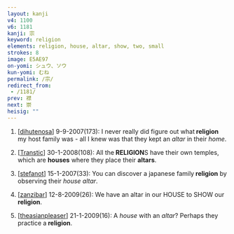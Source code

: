 ```yaml
---
layout: kanji
v4: 1100
v6: 1181
kanji: 宗
keyword: religion
elements: religion, house, altar, show, two, small
strokes: 8
image: E5AE97
on-yomi: シュウ、ソウ
kun-yomi: むね
permalink: /宗/
redirect_from:
 - /1181/
prev: 襟
next: 崇
heisig: ""
---
```


1) [<a href="http://kanji.koohii.com/profile/dihutenosa">dihutenosa</a>] 9-9-2007(173): I never really did figure out what<strong> religion</strong> my host family was - all I knew was that they kept an <em>altar</em> in their <em>home</em>.

2) [<a href="http://kanji.koohii.com/profile/Transtic">Transtic</a>] 30-1-2008(108): All the<strong> RELIGION</strong>S have their own temples, which are <strong>houses</strong> where they place their <strong>altars</strong>.

3) [<a href="http://kanji.koohii.com/profile/stefanot">stefanot</a>] 15-1-2007(33): You can discover a japanese family<strong> religion</strong> by observing their <em>house altar</em>.

4) [<a href="http://kanji.koohii.com/profile/zanzibar">zanzibar</a>] 12-8-2009(26): We have an altar in our HOUSE to SHOW our<strong> religion</strong>.

5) [<a href="http://kanji.koohii.com/profile/theasianpleaser">theasianpleaser</a>] 21-1-2009(16): A <em>house</em> with an <em>altar</em>? Perhaps they practice a<strong> religion</strong>.

